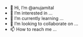 - 👋 Hi, I’m @anujamital
- 👀 I’m interested in ...
- 🌱 I’m currently learning ...
- 💞️ I’m looking to collaborate on ...
- 📫 How to reach me ...

<!---
anujamital/anujamital is a ✨ special ✨ repository because its `README.md` (this file) appears on your GitHub profile.
You can click the Preview link to take a look at your changes.
--->
